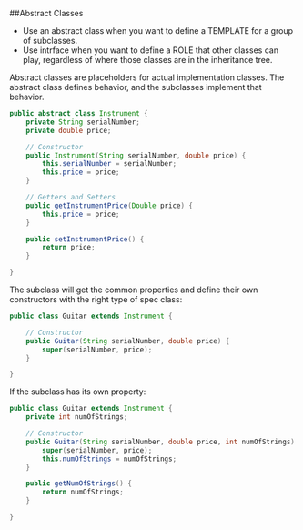 ##Abstract Classes
- Use an abstract class when you want to define a TEMPLATE for a group of subclasses. 
- Use intrface when you want to define a ROLE that other classes can play, regardless of where those classes are in the inheritance tree.

Abstract classes are placeholders for actual implementation classes. The abstract class defines behavior, and the subclasses implement that behavior.
```java
public abstract class Instrument {
	private String serialNumber;
	private double price;

	// Constructor
	public Instrument(String serialNumber, double price) {
		this.serialNumber = serialNumber;
		this.price = price;
	}

	// Getters and Setters
	public getInstrumentPrice(Double price) {
		this.price = price;
	}

	public setInstrumentPrice() {
		return price;
	}

}
```
The subclass will get the common properties and define their own constructors with the right type of spec class:
```java
public class Guitar extends Instrument {

	// Constructor
	public Guitar(String serialNumber, double price) {
		super(serialNumber, price);
	}

}
```
If the subclass has its own property:
```java
public class Guitar extends Instrument {
	private int numOfStrings;

	// Constructor
	public Guitar(String serialNumber, double price, int numOfStrings) {
		super(serialNumber, price);
		this.numOfStrings = numOfStrings;	
	}

	public getNumOfStrings() {
		return numOfStrings;
	}

}
```
